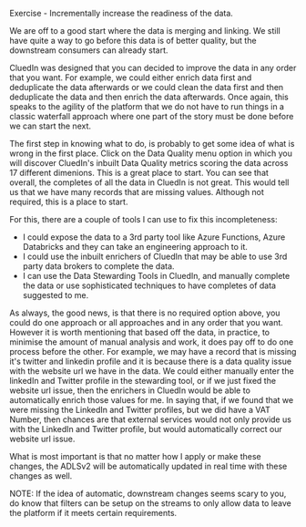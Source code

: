 Exercise - Incrementally increase the readiness of the data. 

We are off to a good start where the data is merging and linking. We still have quite a way to go before this data is of better quality, but the downstream consumers can already start. 

CluedIn was designed that you can decided to improve the data in any order that you want. For example, we could either enrich data first and deduplicate the data afterwards or we could clean the data first and then deduplicate the data and then enrich the data afterwards. Once again, this speaks to the agility of the platform that we do not have to run things in a classic waterfall approach where one part of the story must be done before we can start the next. 

The first step in knowing what to do, is probably to get some idea of what is wrong in the first place. Click on the Data Quality menu option in which you will discover CluedIn's inbuilt Data Quality metrics scoring the data across 17 different dimenions. This is a great place to start. You can see that overall, the completes of all the data in CluedIn is not great. This would tell us that we have many records that are missing values. Although not required, this is a place to start. 

For this, there are a couple of tools I can use to fix this incompleteness:

 - I could expose the data to a 3rd party tool like Azure Functions, Azure Databricks and they can take an engineering approach to it. 
 - I could use the inbuilt enrichers of CluedIn that may be able to use 3rd party data brokers to complete the data. 
 - I can use the Data Stewarding Tools in CluedIn, and manually complete the data or use sophisticated techniques to have completes of data suggested to me. 

 As always, the good news, is that there is no required option above, you could do one approach or all approaches and in any order that you want. However it is worth mentioning that based off the data, in practice, to minimise the amount of manual analysis and work, it does pay off to do one process before the other. For example, we may have a record that is missing it's twitter and linkedin profile and it is because there is a data quality issue with the website url we have in the data. We could either manually enter the linkedIn and Twitter profile in the stewarding tool, or if we just fixed the website url issue, then the enrichers in CluedIn would be able to automatically enrich those values for me. In saying that, if we found that we were missing the LinkedIn and Twitter profiles, but we did have a VAT Number, then chances are that external services would not only provide us with the LinkedIn and Twitter profile, but would automatically correct our website url issue.

 What is most important is that no matter how I apply or make these changes, the ADLSv2 will be automatically updated in real time with these changes as well. 

 NOTE: If the idea of automatic, downstream changes seems scary to you, do know that filters can be setup on the streams to only allow data to leave the platform if it meets certain requirements. 